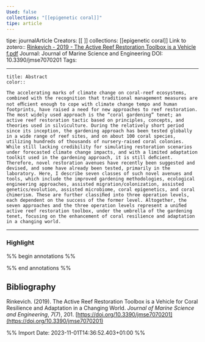 ```yaml
---
Used: false
collections: "[[epigenetic coral]]"
tipe: article
---
```

tipe: journalArticle
Creators: [[ ]]
collections: [[epigenetic coral]]
Link to zotero:: [Rinkevich - 2019 - The Active Reef Restoration Toolbox is a Vehicle f.pdf](zotero://select/library/items/P7QX3QAX)
Journal: Journal of Marine Science and Engineering
DOI: 10.3390/jmse7070201
Tags: 

---
```ad-note
title: Abstract
color:: 

The accelerating marks of climate change on coral-reef ecosystems, combined with the recognition that traditional management measures are not eﬃcient enough to cope with climate change tempo and human footprints, have raised a need for new approaches to reef restoration. The most widely used approach is the “coral gardening” tenet; an active reef restoration tactic based on principles, concepts, and theories used in silviculture. During the relatively short period since its inception, the gardening approach has been tested globally in a wide range of reef sites, and on about 100 coral species, utilizing hundreds of thousands of nursery-raised coral colonies. While still lacking credibility for simulating restoration scenarios under forecasted climate change impacts, and with a limited adaptation toolkit used in the gardening approach, it is still deﬁcient. Therefore, novel restoration avenues have recently been suggested and devised, and some have already been tested, primarily in the laboratory. Here, I describe seven classes of such novel avenues and tools, which include the improved gardening methodologies, ecological engineering approaches, assisted migration/colonization, assisted genetics/evolution, assisted microbiome, coral epigenetics, and coral chimerism. These are further classiﬁed into three operation levels, each dependent on the success of the former level. Altogether, the seven approaches and the three operation levels represent a uniﬁed active reef restoration toolbox, under the umbrella of the gardening tenet, focusing on the enhancement of coral resilience and adaptation in a changing world.

```

---
### Highlight

%% begin annotations %%







%% end annotations %%

## Bibliography

Rinkevich. (2019). The Active Reef Restoration Toolbox is a Vehicle for Coral Resilience and Adaptation in a Changing World. _Journal of Marine Science and Engineering_, _7_(7), 201. [https://doi.org/10.3390/jmse7070201](https://doi.org/10.3390/jmse7070201)

%% Import Date: 2023-11-01T14:36:52.403+01:00 %%
